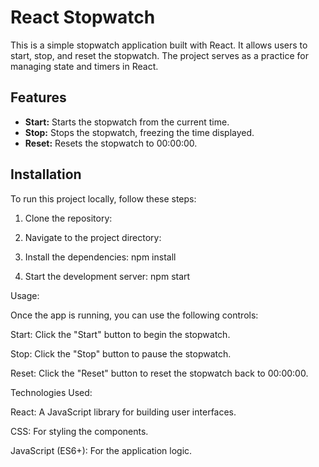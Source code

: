 # React Stopwatch

This is a simple stopwatch application built with React. It allows users to start, stop, and reset the stopwatch. The project serves as a practice for managing state and timers in React.

## Features

- **Start:** Starts the stopwatch from the current time.
- **Stop:** Stops the stopwatch, freezing the time displayed.
- **Reset:** Resets the stopwatch to 00:00:00.

## Installation

To run this project locally, follow these steps:

1. Clone the repository:

2. Navigate to the project directory:

3. Install the dependencies:
       npm install
4. Start the development server:
       npm start

Usage:

Once the app is running, you can use the following controls:

Start: Click the "Start" button to begin the stopwatch.

Stop: Click the "Stop" button to pause the stopwatch.

Reset: Click the "Reset" button to reset the stopwatch back to 00:00:00.

Technologies Used:

React: A JavaScript library for building user interfaces.

CSS: For styling the components.

JavaScript (ES6+): For the application logic.
